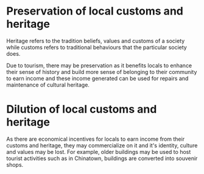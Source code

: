 # Preservation of local customs and heritage
Heritage refers to the tradition beliefs, values and customs of a society while customs refers to traditional behaviours that the particular society does.

Due to tourism, there may be preservation as it benefits locals to enhance their sense of history and build more sense of belonging to their community to earn income and these income generated can be used for repairs and maintenance of cultural heritage.

# Dilution of local customs and heritage
As there are economical incentives for locals to earn income from their customs and heritage, they may commercialize on it and it's identity, culture and values may be lost.
For example, older buildings may be used to host tourist activities such as in Chinatown, buildings are converted into souvenir shops.